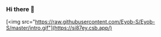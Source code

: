 ### Hi there 👋

<!--
**Eyob-S/Eyob-S** is a ✨ _special_ ✨ repository because its `README.md` (this file) appears on your GitHub profile.

Here are some ideas to get you started:

- 🔭 I’m currently working on ...
- 🌱 I’m currently learning ...
- 👯 I’m looking to collaborate on ...
- 🤔 I’m looking for help with ...
- 💬 Ask me about ...
- 📫 How to reach me: ...
- 😄 Pronouns: ...
- ⚡ Fun fact: ...

alt="👋 Hi there! I'm (Eyob(111|nd Li)|https://raymond.li)" title="👋 Hi there! I'm (Eyob(111|nd Li)|https://raymond.li)"/>](https://raymond.li/)

-->


[<img src="https://raw.githubusercontent.com/Eyob-S/Eyob-S/master/intro.gif"](https://si87ey.csb.app/)
